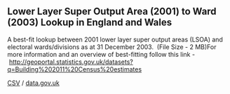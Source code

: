 ## Lower Layer Super Output Area (2001) to Ward (2003) Lookup in England and Wales

A best-fit lookup between 2001 lower layer super output areas (LSOA) and electoral wards/divisions as at 31 December 2003.  (File Size - 2 MB)For more information and an overview of best-fitting follow this link - http://geoportal.statistics.gov.uk/datasets?q=Building%202011%20Census%20estimates

[CSV](../csv/104.csv) / [data.gov.uk](https://data.gov.uk/dataset/4f828ffb-7083-4a24-b7e4-566f43471462/lower-layer-super-output-area-2001-to-ward-2003-lookup-in-england-and-wales)

